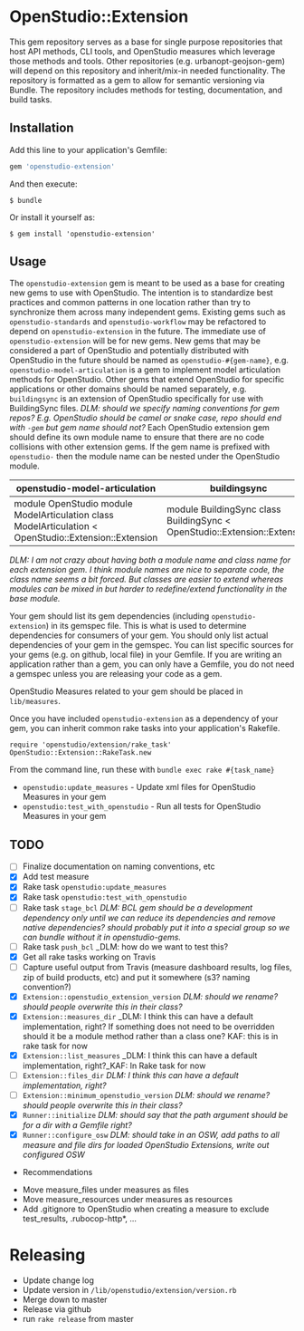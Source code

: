 # OpenStudio::Extension

This gem repository serves as a base for single purpose repositories that host API methods, CLI tools, and OpenStudio measures which leverage those methods and tools.  Other repositories (e.g. urbanopt-geojson-gem) will depend on this repository and inherit/mix-in needed functionality.  The repository is formatted as a gem to allow for semantic versioning via Bundle.  The repository includes methods for testing, documentation, and build tasks.

## Installation

Add this line to your application's Gemfile:

```ruby
gem 'openstudio-extension'
```

And then execute:

    $ bundle

Or install it yourself as:

    $ gem install 'openstudio-extension'

## Usage

The ```openstudio-extension``` gem is meant to be used as a base for creating new gems to use with OpenStudio.  The intention is to standardize best practices and common patterns in one location rather than try to synchronize them across many independent gems.  Existing gems such as ```openstudio-standards``` and ```openstudio-workflow``` may be refactored to depend on ```openstudio-extension``` in the future.  The immediate use of ```openstudio-extension``` will be for new gems.  New gems that may be considered a part of OpenStudio and potentially distributed with OpenStudio in the future should be named as ```openstudio-#{gem-name}```, e.g. ```openstudio-model-articulation``` is a gem to implement model articulation methods for OpenStudio.  Other gems that extend OpenStudio for specific applications or other domains should be named separately, e.g. ```buildingsync``` is an extension of OpenStudio specifically for use with BuildingSync files.  _DLM: should we specify naming conventions for gem repos?  E.g. OpenStudio should be camel or snake case, repo should end with ```-gem``` but gem name should not?_  Each OpenStudio extension gem should define its own module name to ensure that there are no code collisions with other extension gems. If the gem name is prefixed with ```openstudio-``` then the module name can be nested under the OpenStudio module.

| openstudio-model-articulation                                                                               	| buildingsync                                                                	|
|-------------------------------------------------------------------------------------------------------------	|-----------------------------------------------------------------------------	|
| module OpenStudio   module ModelArticulation     class ModelArticulation < OpenStudio::Extension::Extension 	| module BuildingSync   class BuildingSync < OpenStudio::Extension::Extension 	|

_DLM: I am not crazy about having both a module name and class name for each extension gem.  I think module names are nice to separate code, the class name seems a bit forced.  But classes are easier to extend whereas modules can be mixed in but harder to redefine/extend functionality in the base module._

Your gem should list its gem dependencies (including ```openstudio-extension```) in its gemspec file.  This is what is used to determine dependencies for consumers of your gem.  You should only list actual dependencies of your gem in the gemspec.  You can list specific sources for your gems (e.g. on github, local file) in your Gemfile.  If you are writing an application rather than a gem, you can only have a Gemfile, you do not need a gemspec unless you are releasing your code as a gem.

OpenStudio Measures related to your gem should be placed in ```lib/measures```.

Once you have included ```openstudio-extension``` as a dependency of your gem, you can inherit common rake tasks into your application's Rakefile.

```
require 'openstudio/extension/rake_task'
OpenStudio::Extension::RakeTask.new
```

From the command line, run these with ```bundle exec rake #{task_name}```
* ```openstudio:update_measures``` - Update xml files for OpenStudio Measures in your gem
* ```openstudio:test_with_openstudio``` - Run all tests for OpenStudio Measures in your gem

## TODO

- [ ] Finalize documentation on naming conventions, etc
- [X] Add test measure
- [X] Rake task ```openstudio:update_measures```
- [X] Rake task ```openstudio:test_with_openstudio```
- [ ] Rake task ```stage_bcl``` _DLM: BCL gem should be a development dependency only until we can reduce its dependencies and remove native dependencies? should probably put it into a special group so we can bundle without it in openstudio-gems._
- [ ] Rake task ```push_bcl``` _DLM: how do we want to test this?
- [X] Get all rake tasks working on Travis
- [ ] Capture useful output from Travis (measure dashboard results, log files, zip of build products, etc) and put it somewhere (s3?  naming convention?)
- [X] ```Extension::openstudio_extension_version``` _DLM: should we rename? should people overwrite this in their class?_
- [X] ```Extension::measures_dir``` _DLM: I think this can have a default implementation, right? If something does not need to be overridden should it be a module method rather than a class one?  KAF: this is in rake task for now
- [X] ```Extension::list_measures``` _DLM: I think this can have a default implementation, right?_KAF: In Rake task for now
- [ ] ```Extension::files_dir``` _DLM: I think this can have a default implementation, right?_
- [ ] ```Extension::minimum_openstudio_version``` _DLM: should we rename? should people overwrite this in their class?_
- [X] ```Runner::initialize``` _DLM: should say that the path argument should be for a dir with a Gemfile right?_
- [X] ```Runner::configure_osw``` _DLM: should take in an OSW, add paths to all measure and file dirs for loaded OpenStudio Extensions, write out configured OSW_

- Recommendations

* Move measure_files under measures as files
* Move measure_resources under measures as resources
* Add .gitignore to OpenStudio when creating a measure to exclude test_results, .rubocop-http*, ...

# Releasing

* Update change log
* Update version in `/lib/openstudio/extension/version.rb`
* Merge down to master
* Release via github
* run `rake release` from master  